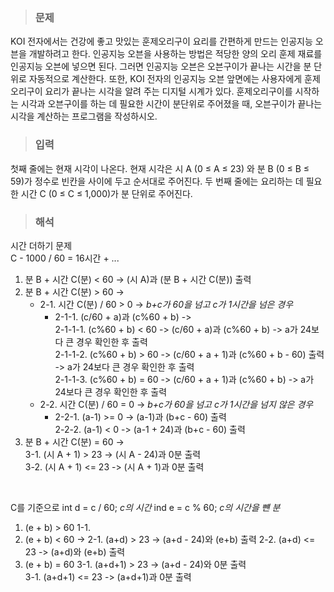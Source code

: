 > ### 문제
KOI 전자에서는 건강에 좋고 맛있는 훈제오리구이 요리를 간편하게 만드는 인공지능 오븐을 개발하려고 한다. 
인공지능 오븐을 사용하는 방법은 적당한 양의 오리 훈제 재료를 인공지능 오븐에 넣으면 된다. 
그러면 인공지능 오븐은 오븐구이가 끝나는 시간을 분 단위로 자동적으로 계산한다. 
또한, KOI 전자의 인공지능 오븐 앞면에는 사용자에게 훈제오리구이 요리가 끝나는 시각을 알려 주는 디지털 시계가 있다. 
훈제오리구이를 시작하는 시각과 오븐구이를 하는 데 필요한 시간이 분단위로 주어졌을 때, 오븐구이가 끝나는 시각을 계산하는 프로그램을 작성하시오.

> ### 입력
첫째 줄에는 현재 시각이 나온다. 
현재 시각은 시 A (0 ≤ A ≤ 23) 와 분 B (0 ≤ B ≤ 59)가 정수로 빈칸을 사이에 두고 순서대로 주어진다. 
두 번째 줄에는 요리하는 데 필요한 시간 C (0 ≤ C ≤ 1,000)가 분 단위로 주어진다. 

> ### 해석
시간 더하기 문제<br>
C - 1000 / 60 = 16시간 + ...
1. 분 B + 시간 C(분) < 60 -> (시 A)과 (분 B + 시간 C(분)) 출력
2. 분 B + 시간 C(분) > 60 -> <br>
   - 2-1. 시간 C(분) / 60 > 0 -> *b+c가 60을 넘고 c가 1시간을 넘은 경우*<br>
      - 2-1-1. (c/60 + a)과 (c%60 + b) -><br>
        2-1-1-1. (c%60 + b) < 60 -> (c/60 + a)과 (c%60 + b) -> a가 24보다 큰 경우 확인한 후 출력<br>
        2-1-1-2. (c%60 + b) > 60 -> (c/60 + a + 1)과 (c%60 + b - 60) 출력 -> a가 24보다 큰 경우 확인한 후 출력<br>
        2-1-1-3. (c%60 + b) = 60 -> (c/60 + a + 1)과 (c%60 + b) -> a가 24보다 큰 경우 확인한 후 출력<br>
   - 2-2. 시간 C(분) / 60 = 0 -> *b+c가 60을 넘고 c가 1시간을 넘지 않은 경우*<br>
      - 2-2-1. (a-1) >= 0 -> (a-1)과 (b+c - 60) 출력<br>
      2-2-2. (a-1) < 0 -> (a-1 + 24)과 (b+c - 60) 출력<br>
3. 분 B + 시간 C(분) = 60 -> <br>
  3-1. (시 A + 1) > 23  -> (시 A - 24)과 0분 출력<br>
  3-2. (시 A + 1) <= 23 -> (시 A + 1)과 0분 출력<br>
<br>


C를 기준으로 
int d = c / 60; *c의 시간*
ind e = c % 60; *c의 시간을 뺸 분*

1. (e + b) > 60
  1-1. 
2. (e + b) < 60 -> 
 2-1. (a+d) > 23 -> (a+d - 24)와 (e+b) 출력
 2-2. (a+d) <= 23 -> (a+d)와 (e+b) 출력
3. (e + b) = 60
 3-1. (a+d+1) > 23 -> (a+d - 24)와 0분 출력<br>
 3-1. (a+d+1) <= 23 -> (a+d+1)과 0분 출력<br>
